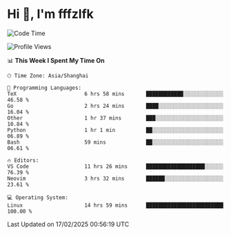 # Hi 👋, I'm fffzlfk

<!--START_SECTION:waka-->
![Code Time](http://img.shields.io/badge/Code%20Time-1%2C237%20hrs%2030%20mins-blue)

![Profile Views](http://img.shields.io/badge/Profile%20Views-0-blue)

📊 **This Week I Spent My Time On** 

```text
🕑︎ Time Zone: Asia/Shanghai

💬 Programming Languages: 
TeX                      6 hrs 58 mins       ████████████░░░░░░░░░░░░░   46.58 % 
Go                       2 hrs 24 mins       ████░░░░░░░░░░░░░░░░░░░░░   16.04 % 
Other                    1 hr 37 mins        ███░░░░░░░░░░░░░░░░░░░░░░   10.84 % 
Python                   1 hr 1 min          ██░░░░░░░░░░░░░░░░░░░░░░░   06.89 % 
Bash                     59 mins             ██░░░░░░░░░░░░░░░░░░░░░░░   06.61 % 

🔥 Editors: 
VS Code                  11 hrs 26 mins      ███████████████████░░░░░░   76.39 % 
Neovim                   3 hrs 32 mins       ██████░░░░░░░░░░░░░░░░░░░   23.61 % 

💻 Operating System: 
Linux                    14 hrs 59 mins      █████████████████████████   100.00 % 
```


 Last Updated on 17/02/2025 00:56:19 UTC
<!--END_SECTION:waka-->
